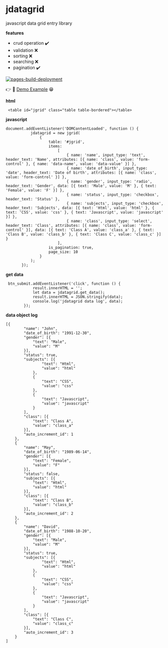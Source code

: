# jdatagrid
javascript data grid entry library

**features**
 - crud operation :heavy_check_mark:
 - validation :x:
 - sorting :x:
 - searching :x:
 - pagination :heavy_check_mark:

[![pages-build-deployment](https://github.com/kyawmyoaung-dev/jdatagrid/actions/workflows/pages/pages-build-deployment/badge.svg?branch=main)](https://github.com/kyawmyoaung-dev/jdatagrid/actions/workflows/pages/pages-build-deployment)
 
:point_right: :link: [Demo Example](https://kyawmyoaung-dev.github.io/jdatagrid/) :grin:
 


**html**
```
 <table id="jgrid" class="table table-bordered"></table>
```
 **javascript**
 ```
document.addEventListener('DOMContentLoaded', function () {
            jdatagrid = new jgrid(
                {
                    table: '#jgrid',
                    items:
                        [
                            { name: 'name', input_type: 'text', header_text: 'Name', attributes: [{ name: 'class', value: 'form-control' }, { name: 'data-name', value: 'data-value' }] },
                            { name: 'date_of_birth', input_type: 'date', header_text: 'Date of birth', attributes: [{ name: 'class', value: 'form-control' }] },
                            { name: 'gender', input_type: 'radio', header_text: 'Gender', data: [{ text: 'Male', value: 'M' }, { text: 'Female', value: 'F' }] },
                            { name: 'status', input_type: 'checkbox', header_text: 'Status' },
                            { name: 'subjects', input_type: 'checkbox', header_text: 'Subjects', data: [{ text: 'Html', value: 'html' }, { text: 'CSS', value: 'css' }, { text: 'Javascript', value: 'javascript' }] },
                            { name: 'class', input_type: 'select', header_text: 'Class', attributes: [{ name: 'class', value: 'form-control' }], data: [{ text: 'Class A', value: 'class_a' }, { text: 'Class B', value: 'class_b' }, { text: 'Class C', value: 'class_c' }] }
                        ],
                    is_pagination: true,
                    page_size: 10
                }
            );
        });
 ```
 **get data**
```
 btn_submit.addEventListener('click', function () {            
            result.innerHTML = '';
            let data = jdatagrid.get_data();
            result.innerHTML = JSON.stringify(data);
            console.log('jdatagrid data log', data);
        });
```

 **data object log**

```
[{
		"name": "John",
		"date_of_birth": "1991-12-30",
		"gender": [{
			"text": "Male",
			"value": "M"
		}],
		"status": true,
		"subjects": [{
				"text": "Html",
				"value": "html"
			},
			{
				"text": "CSS",
				"value": "css"
			},
			{
				"text": "Javascript",
				"value": "javascript"
			}
		],
		"class": [{
			"text": "Class A",
			"value": "class_a"
		}],
		"auto_increment_id": 1
	},
	{
		"name": "May",
		"date_of_birth": "1989-06-14",
		"gender": [{
			"text": "Female",
			"value": "F"
		}],
		"status": false,
		"subjects": [{
			"text": "Html",
			"value": "html"
		}],
		"class": [{
			"text": "Class B",
			"value": "class_b"
		}],
		"auto_increment_id": 2
	},
	{
		"name": "David",
		"date_of_birth": "1988-10-20",
		"gender": [{
			"text": "Male",
			"value": "M"
		}],
		"status": true,
		"subjects": [{
				"text": "Html",
				"value": "html"
			},
			{
				"text": "CSS",
				"value": "css"
			},
			{
				"text": "Javascript",
				"value": "javascript"
			}
		],
		"class": [{
			"text": "Class C",
			"value": "class_c"
		}],
		"auto_increment_id": 3
	}
]
```
